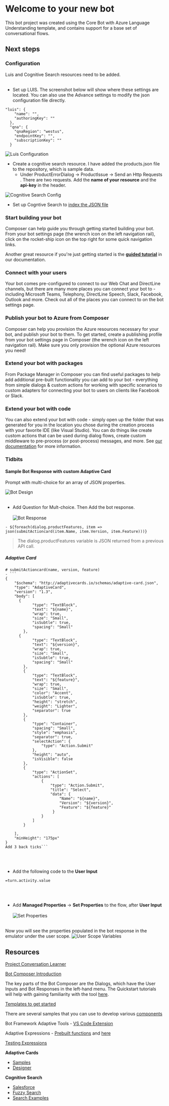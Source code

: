 # Welcome to your new bot

This bot project was created using the Core Bot with Azure Language Understanding template, and contains support for a base set of conversational flows.

## Next steps

### Configuration

Luis and Cognitive Search resources need to be added. 
<br/> <br/>

- Set up LUIS. The screenshot below will show where these settings are located. You can also use the Advance settings to modify the json configuration file directly.
```
"luis": {
    "name": "",
    "authoringKey": ""
  },
  "qna": {
    "qnaRegion": "westus",
    "endpointKey": "",
    "subscriptionKey": ""
  }
```
![Luis Configuration](images/luisconfig.jpg)
- Create a cognitive search resource. I have added the products.json file to the repository, which is sample data.  
    - Under ProductErrorDialog -> ProductIssue -> Send an Http Requests . There are two requests. Add the **name of your resource** and the **api-key** in the header. 

![Cognitive Search Config](images/cogsearchconfig.jpg)

- Set up Cogntive Search to [index the JSON file](https://docs.microsoft.com/en-us/azure/search/search-howto-index-json-blobs)
### Start building your bot

Composer can help guide you through getting started building your bot. From your bot settings page (the wrench icon on the left navigation rail), click on the rocket-ship icon on the top right for some quick navigation links.

Another great resource if you're just getting started is the **[guided tutorial](https://docs.microsoft.com/en-us/composer/tutorial/tutorial-introduction)** in our documentation.

### Connect with your users

Your bot comes pre-configured to connect to our Web Chat and DirectLine channels, but there are many more places you can connect your bot to - including Microsoft Teams, Telephony, DirectLine Speech, Slack, Facebook, Outlook and more. Check out all of the places you can connect to on the bot settings page.

### Publish your bot to Azure from Composer

Composer can help you provision the Azure resources necessary for your bot, and publish your bot to them. To get started, create a publishing profile from your bot settings page in Composer (the wrench icon on the left navigation rail). Make sure you only provision the optional Azure resources you need!

### Extend your bot with packages

From Package Manager in Composer you can find useful packages to help add additional pre-built functionality you can add to your bot - everything from simple dialogs & custom actions for working with specific scenarios to custom adapters for connecting your bot to users on clients like Facebook or Slack.

### Extend your bot with code

You can also extend your bot with code - simply open up the folder that was generated for you in the location you chose during the creation process with your favorite IDE (like Visual Studio). You can do things like create custom actions that can be used during dialog flows, create custom middleware to pre-process (or post-process) messages, and more. See [our documentation](https://aka.ms/bf-extend-with-code) for more information.


### Tidbits

#### Sample Bot Response with custom Adaptive Card
Prompt with multi-choice for an array of JSON properties. 

![Bot Design](images/multichoicepromptbot.jpg)
<br /> <br />

- Add Question for Mult-choice. Then Add the bot response. 
<br /> <br />
![Bot Response](images/multichoiceprompt.jpg)
```
- ${foreach(dialog.productFeatures, item => json(submitActioncard(item.Name, item.Version, item.Feature)))}
```

>The dialog.productFeatures variable is JSON returned from a previous API call. 

##### Adaptive Card
```
# submitActioncard(name, version, feature)
- ```
{
    "$schema": "http://adaptivecards.io/schemas/adaptive-card.json",
    "type": "AdaptiveCard",
    "version": "1.3",
    "body": [
      {
            "type": "TextBlock",
            "text": "${name}",
            "wrap": true,
            "size": "Small",
            "isSubtle": true,
            "spacing": "Small"
        },
      {
            "type": "TextBlock",
            "text": "${version}",
            "wrap": true,
            "size": "Small",
            "isSubtle": true,
            "spacing": "Small"
        },
        {
            "type": "TextBlock",
            "text": "${feature}",
            "wrap": true,
            "size": "Small",
            "color": "Accent",
            "isSubtle": true,
            "height": "stretch",
            "weight": "Lighter",
            "separator": true
        },
        {
            "type": "Container",
            "spacing": "Small",
            "style": "emphasis",
            "separator": true,
            "selectAction": {
                "type": "Action.Submit"
            },
            "height": "auto",
            "isVisible": false
        },
        {
            "type": "ActionSet",
            "actions": [
                {
                    "type": "Action.Submit",
                    "title": "Select",
                    "data": {
                        "Name": "${name}",
                        "Version": "${version}",
                        "Feature": "${feature}"
                     }
                }
            ]
        }
      
    ],
    "minHeight": "175px"
}
Add 3 back ticks```
```
<br /> <br />

- Add the following code to the **User Input**
```
=turn.activity.value
```
<br /> <br />
- Add **Managed Properties** -> **Set Properties** to the flow, after **User Input**
<br /> <br />
![Set Properties](images/multichoiceafterpromptbotresponse.jpg)
<br /> <br />

Now you will see the properties populated in the bot response in the emulator under the user scope. 
![User Scope Variables](images/multichoicebotresponse.jpg)

## Resources

[Project Conversation Learner](https://www.microsoft.com/en-us/research/project/conversation-learner/)

[Bot Composer Introduction](https://docs.microsoft.com/en-us/composer/introduction?tabs=v2x)

The key parts of the Bot Composer are the Dialogs, which have the User Inputs and Bot Responses in the left-hand menu. The Quickstart tutorials will help with gaining familiarity with the tool [here](https://docs.microsoft.com/en-us/composer/quickstart-create-bot).

[Templates to get started](https://docs.microsoft.com/en-us/composer/templates/enterprise-assistant-overview)

There are several samples that you can use to develop various [components](https://github.com/microsoft/botbuilder-samples)


Bot Framework Adaptive Tools - [VS Code Extension](https://marketplace.visualstudio.com/items?itemName=BotBuilder.bot-framework-adaptive-tools)

Adaptive Expressions - [Prebuilt functions](https://docs.microsoft.com/en-us/azure/bot-service/adaptive-expressions/adaptive-expressions-prebuilt-functions?view=azure-bot-service-4.0#jPath) and [here](https://docs.microsoft.com/en-us/azure/bot-service/adaptive-expressions/adaptive-expressions-prebuilt-functions?view=azure-bot-service-4.0#conversion-functions)

[Testing Expressions](https://playgroundclient.azurewebsites.net)

**Adaptive Cards** 

- [Samples](https://adaptivecards.io/samples/)
- [Designer](https://adaptivecards.io/designer/)

**Cognitive Search** 
- [Salesforce](https://docs.microsoft.com/en-us/azure/search/search-how-to-index-power-query-data-sources)
- [Fuzzy Search](https://docs.microsoft.com/en-us/azure/search/search-query-fuzzy)
- [Search Examples](https://docs.microsoft.com/en-us/azure/search/search-query-lucene-examples)